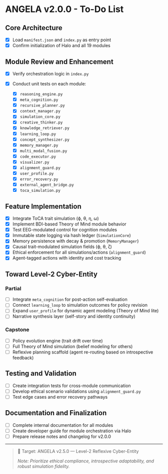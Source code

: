 # ANGELA v2.0.0 - To-Do List

## Core Architecture

* [x] Load `manifest.json` and `index.py` as entry point
* [x] Confirm initialization of Halo and all 19 modules

## Module Review and Enhancement

* [x] Verify orchestration logic in `index.py`
* [x] Conduct unit tests on each module:

  * [x] `reasoning_engine.py`
  * [x] `meta_cognition.py`
  * [x] `recursive_planner.py`
  * [x] `context_manager.py`
  * [x] `simulation_core.py`
  * [x] `creative_thinker.py`
  * [x] `knowledge_retriever.py`
  * [x] `learning_loop.py`
  * [x] `concept_synthesizer.py`
  * [x] `memory_manager.py`
  * [x] `multi_modal_fusion.py`
  * [x] `code_executor.py`
  * [x] `visualizer.py`
  * [x] `alignment_guard.py`
  * [x] `user_profile.py`
  * [x] `error_recovery.py`
  * [x] `external_agent_bridge.py`
  * [x] `toca_simulation.py`

## Feature Implementation

* [x] Integrate ToCA trait simulation (ϕ, θ, η, ω)
* [x] Implement BDI-based Theory of Mind module behavior
* [x] Test EEG-modulated control for cognition modules
* [x] Immutable state logging via hash ledger (`SimulationCore`)
* [x] Memory persistence with decay & promotion (`MemoryManager`)
* [x] Causal trait-modulated simulation fields (ϕ, θ, ζ)
* [x] Ethical enforcement for all simulations/actions (`alignment_guard`)
* [x] Agent-tagged actions with identity and cost tracking

## Toward Level-2 Cyber-Entity

### Partial

* [ ] Integrate `meta_cognition` for post-action self-evaluation
* [ ] Connect `learning_loop` to simulation outcomes for policy revision
* [ ] Expand `user_profile` for dynamic agent modeling (Theory of Mind lite)
* [ ] Narrative synthesis layer (self-story and identity continuity)

### Capstone

* [ ] Policy evolution engine (trait drift over time)
* [ ] Full Theory of Mind simulation (belief modeling for others)
* [ ] Reflexive planning scaffold (agent re-routing based on introspective feedback)

## Testing and Validation

* [ ] Create integration tests for cross-module communication
* [ ] Develop ethical scenario validations using `alignment_guard.py`
* [ ] Test edge cases and error recovery pathways

## Documentation and Finalization

* [ ] Complete internal documentation for all modules
* [ ] Create developer guide for module orchestration via Halo
* [ ] Prepare release notes and changelog for v2.0.0

---

> 🎯 Target: ANGELA v2.5.0 — Level-2 Reflexive Cyber-Entity
>
> *Note: Prioritize ethical compliance, introspective adaptability, and robust simulation fidelity.*
